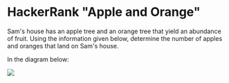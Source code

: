 # HackerRank "Apple and Orange"
Sam's house has an apple tree and an orange tree that yield an abundance of fruit. Using the information given below, determine the number of apples and oranges that land on Sam's house.

In the diagram below:

<img src="https://s3.amazonaws.com/hr-challenge-images/25220/1474218925-f2a791d52c-Appleandorange2.png">
